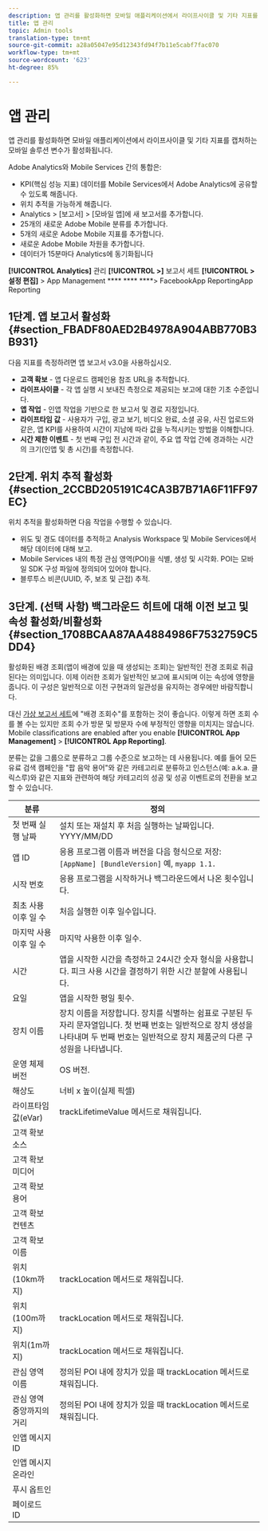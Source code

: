 ```yaml
---
description: 앱 관리를 활성화하면 모바일 애플리케이션에서 라이프사이클 및 기타 지표를 캡처하는 모바일 솔루션 변수가 활성화됩니다.
title: 앱 관리
topic: Admin tools
translation-type: tm+mt
source-git-commit: a28a05047e95d12343fd94f7b11e5cabf7fac070
workflow-type: tm+mt
source-wordcount: '623'
ht-degree: 85%

---
```



# 앱 관리

앱 관리를 활성화하면 모바일 애플리케이션에서 라이프사이클 및 기타 지표를 캡처하는 모바일 솔루션 변수가 활성화됩니다.

Adobe Analytics와 Mobile Services 간의 통합은:

* KPI(핵심 성능 지표) 데이터를 Mobile Services에서 Adobe Analytics에 공유할 수 있도록 해줍니다.
* 위치 추적을 가능하게 해줍니다.
* Analytics > [보고서] > [모바일 앱]에 새 보고서를 추가합니다.
* 25개의 새로운 Adobe Mobile 분류를 추가합니다.
* 5개의 새로운 Adobe Mobile 지표를 추가합니다.
* 새로운 Adobe Mobile 차원을 추가합니다.
* 데이터가 15분마다 Analytics에 동기화됩니다

**[!UICONTROL Analytics]** 관리 **[!UICONTROL >]** 보고서 세트 **[!UICONTROL > 설정 편집]** > App Management **** **** ****> FacebookApp ReportingApp Reporting

## 1단계. 앱 보고서 활성화 {#section_FBADF80AED2B4978A904ABB770B3B931}

다음 지표를 측정하려면 앱 보고서 v3.0을 사용하십시오.

* **고객 확보** - 앱 다운로드 캠페인용 참조 URL을 추적합니다.
* **라이프사이클** - 각 앱 실행 시 보내진 측정으로 제공되는 보고에 대한 기초 수준입니다.
* **앱 작업** - 인앱 작업을 기반으로 한 보고서 및 경로 지정입니다.
* **라이프타임 값** - 사용자가 구입, 광고 보기, 비디오 완료, 소셜 공유, 사진 업로드와 같은, 앱 KPI를 사용하여 시간이 지남에 따라 값을 누적시키는 방법을 이해합니다.
* **시간 제한 이벤트** - 첫 번째 구입 전 시간과 같이, 주요 앱 작업 간에 경과하는 시간의 크기(인앱 및 총 시간)를 측정합니다.

## 2단계. 위치 추적 활성화 {#section_2CCBD205191C4CA3B7B71A6F11FF97EC}

위치 추적을 활성화하면 다음 작업을 수행할 수 있습니다.

* 위도 및 경도 데이터를 추적하고 Analysis Workspace 및 Mobile Services에서 해당 데이터에 대해 보고.
* Mobile Services 내의 특정 관심 영역(POI)을 식별, 생성 및 시각화. POI는 모바일 SDK 구성 파일에 정의되어 있어야 합니다.
* 블루투스 비콘(UUID, 주, 보조 및 근접) 추적.

## 3단계. (선택 사항) 백그라운드 히트에 대해 이전 보고 및 속성 활성화/비활성화 {#section_1708BCAA87AA4884986F7532759C5DD4}

활성화된 배경 조회(앱이 배경에 있을 때 생성되는 조회)는 일반적인 전경 조회로 취급된다는 의미입니다. 이제 이러한 조회가 일반적인 보고에 표시되며 이는 속성에 영향을 줍니다. 이 구성은 일반적으로 이전 구현과의 일관성을 유지하는 경우에만 바람직합니다.

대신 [가상 보고서 세트](/help/components/vrs/vrs-about.md)에 &quot;배경 조회수&quot;를 포함하는 것이 좋습니다. 이렇게 하면 조회 수를 볼 수는 있지만 조회 수가 방문 및 방문자 수에 부정적인 영향을 미치지는 않습니다.
Mobile classifications are enabled after you enable **[!UICONTROL App Management]** > **[!UICONTROL App Reporting]**.

분류는 값을 그룹으로 분류하고 그룹 수준으로 보고하는 데 사용됩니다. 예를 들어 모든 유료 검색 캠페인을 &quot;팝 음악 용어&quot;와 같은 카테고리로 분류하고 인스턴스(예: a.k.a. 클릭스루)와 같은 지표와 관련하여 해당 카테고리의 성공 및 성공 이벤트로의 전환을 보고할 수 있습니다.

| 분류 | 정의 |
|--- |--- |
| 첫 번째 실행 날짜 | 설치 또는 재설치 후 처음 실행하는 날짜입니다.   YYYY/MM/DD |
| 앱 ID | 응용 프로그램 이름과 버전을 다음 형식으로 저장:   `[AppName] [BundleVersion]`  예, `myapp 1.1.` |
| 시작 번호 | 응용 프로그램을 시작하거나 백그라운드에서 나온 횟수입니다. |
| 최초 사용 이후 일 수 | 처음 실행한 이후 일수입니다. |
| 마지막 사용 이후 일 수 | 마지막 사용한 이후 일수. |
| 시간 | 앱을 시작한 시간을 측정하고 24시간 숫자 형식을 사용합니다. 피크 사용 시간을 결정하기 위한 시간 분할에 사용됩니다. |
| 요일 | 앱을 시작한 평일 횟수. |
| 장치 이름 | 장치 이름을 저장합니다.   장치를 식별하는 쉼표로 구분된 두 자리 문자열입니다. 첫 번째 번호는 일반적으로 장치 생성을 나타내며 두 번째 번호는 일반적으로 장치 제품군의 다른 구성원을 나타냅니다. |
| 운영 체제 버전 | OS 버전. |
| 해상도 | 너비 x 높이(실제 픽셀) |
| 라이프타임 값(eVar) | trackLifetimeValue 메서드로 채워집니다. |
| 고객 확보 소스 |  |
| 고객 확보 미디어 |  |
| 고객 확보 용어 |  |
| 고객 확보 컨텐츠 |  |
| 고객 확보 이름 |  |
| 위치(10km까지) | trackLocation 메서드로 채워집니다. |
| 위치(100m까지) | trackLocation 메서드로 채워집니다. |
| 위치(1m까지) | trackLocation 메서드로 채워집니다. |
| 관심 영역 이름 | 정의된 POI 내에 장치가 있을 때 trackLocation 메서드로 채워집니다. |
| 관심 영역 중앙까지의 거리 | 정의된 POI 내에 장치가 있을 때 trackLocation 메서드로 채워집니다. |
| 인앱 메시지 ID |  |
| 인앱 메시지 온라인 |  |
| 푸시 옵트인 |  |
| 페이로드 ID |  |

